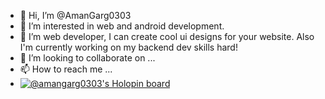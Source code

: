 - 👋 Hi, I’m @AmanGarg0303
- 👀 I’m interested in web and android development.
- 🌱 I’m web developer, I can create cool ui designs for your website. Also I'm currently working on my backend dev skills hard! 
- 💞️ I’m looking to collaborate on ...
- 📫 How to reach me ...
- [![@amangarg0303's Holopin board](https://holopin.me/amangarg0303)](https://holopin.io/@amangarg0303)

<!---
AmanGarg0303/AmanGarg0303 is a ✨ special ✨ repository because its `README.md` (this file) appears on your GitHub profile.
You can click the Preview link to take a look at your changes.
--->
